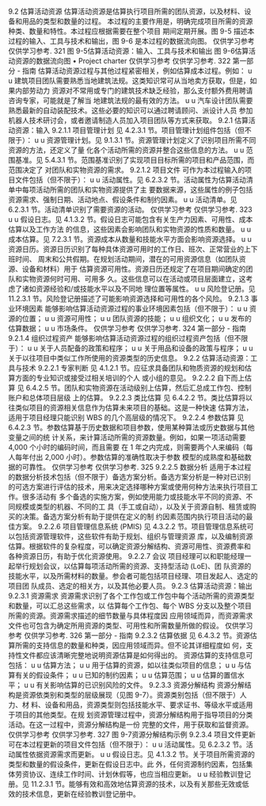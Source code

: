 # 
9.2 估算活动资源
估算活动资源是估算执行项目所需的团队资源，以及材料、设备和用品的类型和数量的过程。
本过程的主要作用是，明确完成项目所需的资源种类、数量和特性。本过程应根据需要在整个项目
期间定期开展。图 9-5 描述本过程的输入、工具与技术和输出，图 9-6 是本过程的数据流向图。
仅供学习参考 仅供学习参考.
321
图 9-5估算活动资源：输入、工具与技术和输出
图 9-6估算活动资源的数据流向图
• Project
charter
仅供学习参考 仅供学习参考.
322  第一部分 - 指南
估算活动资源过程与其他过程紧密相关，例如估算成本过程。例如：
u u 建筑项目团队需要熟悉当地建筑法规。这类知识常可从当地卖方获取，但是，如果内部劳动力
资源对不常用或专门的建筑技术缺乏经验，那么支付额外费用聘请咨询专家，可能就是了解当
地建筑法规的最有效的方法。
u u 汽车设计团队需要熟悉最新的自动装配技术。这些必要的知识可以通过聘请顾问、派设计人员
参加机器人技术研讨会，或者邀请制造人员加入项目团队等方式来获取。
9.2.1 估算活动资源：输入
9.2.1.1 项目管理计划
见 4.2.3.1 节。项目管理计划组件包括（但不限于）：
u u 资源管理计划。见 9.1.3.1 节。资源管理计划定义了识别项目所需不同资源的方法，还定义了量
化各个活动所需的资源并整合这些信息的方法。
u u 范围基准。见 5.4.3.1 节。范围基准识别了实现项目目标所需的项目和产品范围，而范围决定了
对团队和实物资源的需求。
9.2.1.2 项目文件
可作为本过程输入的项目文件包括（但不限于）：
u u 活动属性。见 6.2.3.2 节。活动属性为估算活动清单中每项活动所需的团队和实物资源提供了主
要数据来源，这些属性的例子包括资源需求、强制日期、活动地点、假设条件和制约因素。
u u 活动清单。见 6.2.3.1 节。活动清单识别了需要资源的活动。
仅供学习参考 仅供学习参考.
323
u u 假设日志。见 4.1.3.2 节。假设日志可能包含有关生产力因素、可用性、成本估算以及工作方法
的信息，这些因素会影响团队和实物资源的性质和数量。
u u 成本估算。见 7.2.3.1 节。资源成本从数量和技能水平方面会影响资源选择。
u u 资源日历。资源日历识别了每种具体资源可用时的工作日、班次、正常营业的上下班时间、
周末和公共假期。在规划活动期间，潜在的可用资源信息（如团队资源、设备和材料）用于
估算资源可用性。资源日历还规定了在项目期间确定的团队和实物资源何时可用、可用多
久。这些信息可以在活动或项目层面建立，这考虑了诸如资源经验和/或技能水平以及不同地
理位置等属性。
u u 风险登记册。见 11.2.3.1 节。风险登记册描述了可能影响资源选择和可用性的各个风险。
9.2.1.3 事业环境因素
能够影响估算活动资源过程的事业环境因素包括（但不限于）：
u u 资源的位置；
u u 资源可用性；
u u 团队资源的技能；
u u 组织文化；
u u 发布的估算数据；
u u 市场条件。
仅供学习参考 仅供学习参考.
324  第一部分 - 指南
9.2.1.4 组织过程资产
能够影响估算活动资源过程的组织过程资产包括（但不限于）：
u u 关于人员配备的政策和程序；
u u 关于用品和设备的政策与程序；
u u 关于以往项目中类似工作所使用的资源类型的历史信息。
9.2.2 估算活动资源：工具与技术
9.2.2.1 专家判断
见 4.1.2.1 节。应征求具备团队和物质资源的规划和估算方面的专业知识或接受过相关培训的个人
或小组的意见。
9.2.2.2 自下而上估算
见 6.4.2.5 节。团队和实物资源在活动级别上估算，然后汇总成工作包、控制账户和总体项目层级
上的估算。
9.2.2.3 类比估算
见 6.4.2.2 节。类比估算将以往类似项目的资源相关信息作为估算未来项目的基础。这是一种快速
估算方法，适用于项目经理只能识别 WBS 的几个高层级的情况下。
9.2.2.4 参数估算
见 6.4.2.3 节。参数估算基于历史数据和项目参数，使用某种算法或历史数据与其他变量之间的统
计关系，来计算活动所需的资源数量。例如，如果一项活动需要 4,000 个小时的编码时间，而且需要
在 1 年之内完成，则需要两个人来编码（每人每年付出 2,000 小时）。参数估算的准确性取决于参数
模型的成熟度和基础数据的可靠性。
仅供学习参考 仅供学习参考.
325
9.2.2.5 数据分析
适用于本过程的数据分析技术包括（但不限于）备选方案分析。备选方案分析是一种对已识别
的可选方案进行评估的技术，用来决定选择哪种方案或使用何种方法来执行项目工作。很多活动有
多个备选的实施方案，例如使用能力或技能水平不同的资源、不同规模或类型的机器、不同的工
具（手工或自动），以及关于资源自制、租赁或购买的决策。备选方案分析有助于提供在定义的制
约因素范围内执行项目活动的最佳方案。
9.2.2.6 项目管理信息系统 (PMIS)
见 4.3.2.2 节。项目管理信息系统可以包括资源管理软件，这些软件有助于规划、组织与管理资源
库，以及编制资源估算。根据软件的复杂程度，可以确定资源分解结构、资源可用性、资源费率和
各种资源日历，有助于优化资源使用。
9.2.2.7 会议
项目经理可以和职能经理一起举行规划会议，以估算每项活动所需的资源、支持型活动 (LoE)、团
队资源的技能水平，以及所需材料的数量。参会者可能包括项目经理、项目发起人、选定的项目团
队成员、选定的相关方，以及其他必要人员。
9.2.3 估算活动资源：输出
9.2.3.1 资源需求
资源需求识别了各个工作包或工作包中每个活动所需的资源类型和数量，可以汇总这些需求，以
估算每个工作包、每个 WBS 分支以及整个项目所需的资源。资源需求描述的细节数量与具体程度因
应用领域而异，而资源需求文件也可包含为确定所用资源的类型、可用性和所需数量所做的假设。
仅供学习参考 仅供学习参考.
326  第一部分 - 指南
9.2.3.2 估算依据
见 6.4.3.2 节。资源估算所需的支持信息的数量和种类，因应用领域而异。但不论其详细程度如
何，支持性文件都应该清晰完整地说明资源估算是如何得出的。
资源估算的支持信息可包括：
u u 估算方法；
u u 用于估算的资源，如以往类似项目的信息；
u u 与估算有关的假设条件；
u u 已知的制约因素；
u u 估算范围；
u u 估算的置信水平；
u u 有关影响估算的已识别风险的文件。
9.2.3.3 资源分解结构
资源分解结构是资源依类别和类型的层级展现（见图 9-7）。资源类别包括（但不限于）人力、材
料、设备和用品，资源类型则包括技能水平、要求证书、等级水平或适用于项目的其他类型。在规
划资源管理过程中，资源分解结构用于指导项目的分类活动。在这一过程中，资源分解结构是一份
完整的文件，用于获取和监督资源。
仅供学习参考 仅供学习参考.
327
图 9-7资源分解结构示例
9.2.3.4 项目文件更新
可在本过程更新的项目文件包括（但不限于）：
u u 活动属性。见 6.2.3.2 节。活动属性依据资源需求而更新。
u u 假设日志。见 4.1.3.2 节。关于项目所需资源的类型和数量的假设条件，更新在假设日志中。此
外，任何资源制约因素，包括集体劳资协议、连续工作时间、计划休假等，也应当相应更新。
u u 经验教训登记册。见 11.2.3.1 节。能够有效和高效地估算资源的技术，以及有关那些无效或低
效的技术信息，更新在经验教训登记册中。